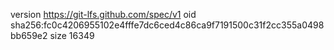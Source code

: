 version https://git-lfs.github.com/spec/v1
oid sha256:fc0c4206955102e4fffe7dc6ced4c86ca9f7191500c31f2cc355a0498bb659e2
size 16349
